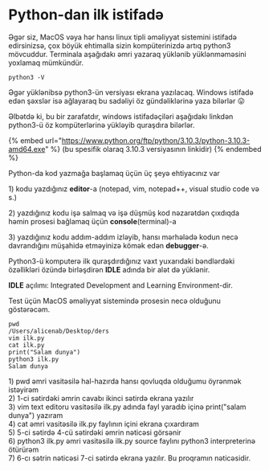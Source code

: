# Python-dan ilk istifadə

Əgər siz, MacOS vəya hər hansı linux tipli əməliyyat sistemini istifadə edirsinizsə, çox böyük ehtimalla sizin kompüterinizdə artıq python3 mövcuddur. Terminala aşağıdakı əmri yazaraq yüklənib yüklənməməsini yoxlamaq mümkündür.

```
python3 -V
```

Əgər yüklənibsə python3-ün versiyası ekrana yazılacaq. Windows istifadə edən şəxslər isə ağlayaraq bu sadəliyi öz gündəliklərinə yaza bilərlər 😛

Əlbətdə ki, bu bir zarafatdır, windows istifadəçiləri aşağıdakı linkdən python3-ü öz kompüterlərinə yükləyib quraşdıra bilərlər.

{% embed url="https://www.python.org/ftp/python/3.10.3/python-3.10.3-amd64.exe" %}
(bu spesifik olaraq 3.10.3 versiyasının linkidir)
{% endembed %}

Python-da kod yazmağa başlamaq üçün üç şeyə ehtiyacınız var

1\) kodu yazdığınız **editor**-a (notepad, vim, notepad++, visual studio code və s.)

2\) yazdığınız kodu işə salmaq və işə düşmüş kod nəzarətdən çıxdıqda həmin prosesi bağlamaq üçün **console**(terminal)-a

3\) yazdığınız kodu addım-addım izləyib, hansı mərhələdə kodun necə davrandığını müşahidə etməyinizə kömək edən **debugger**-ə.

Python3-ü komputerə ilk quraşdırdığınız vaxt yuxarıdaki bəndlərdəki özəllikləri özündə birləşdirən **IDLE** adında bir alət də yüklənir.&#x20;

**IDLE** açılımı: Integrated Development and Learning Environment-dir.



Test üçün MacOS əməliyyat sistemində prosesin necə olduğunu göstərəcəm.

```
pwd
/Users/alicenab/Desktop/ders
vim ilk.py
cat ilk.py 
print("Salam dunya")
python3 ilk.py 
Salam dunya
```

1\) pwd əmri vasitəsilə hal-hazırda hansı qovluqda olduğumu öyrənmək istəyirəm\
2\) 1-ci sətirdəki əmrin cavabı ikinci sətirdə ekrana yazılır\
3\) vim text editoru vasitəsilə ilk.py adında fayl yaradıb içinə print("salam dunya") yazıram\
4\) cat əmri vasitəsilə ilk.py faylının içini ekrana çıxardıram\
5\) 5-ci sətirdə 4-cü sətirdəki əmrin nəticəsi görsənir\
6\) python3 ilk.py əmri vasitəsilə ilk.py source faylını python3 interpreterinə ötürürəm\
7\) 6-cı sətrin nəticəsi 7-ci sətirdə ekrana yazılır. Bu proqramın nəticəsidir.
